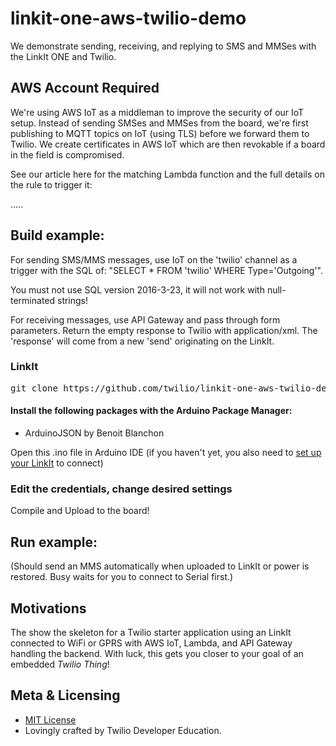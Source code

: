# linkit-one-aws-twilio-demo
We demonstrate sending, receiving, and replying to SMS and MMSes with the LinkIt ONE and Twilio.

## AWS Account Required

We're using AWS IoT as a middleman to improve the security of our IoT setup.  Instead of sending SMSes and MMSes from the board, we're first publishing to MQTT topics on IoT (using TLS) before we forward them to Twilio.  We create certificates in AWS IoT which are then revokable if a board in the field is compromised.

See our article here for the matching Lambda function and the full details on the rule to trigger it:

.....

## Build example:

For sending SMS/MMS messages, use IoT on the 'twilio' channel as a trigger with the SQL of: 
"SELECT * FROM 'twilio' WHERE Type='Outgoing'".  

You must not use SQL version 2016-3-23, it will not work with null-terminated strings!

For receiving messages, use API Gateway and pass through form parameters.  Return the empty response to Twilio with application/xml.  The 'response' will come from a new 'send' originating on the LinkIt.


### LinkIt
<pre>
git clone https://github.com/twilio/linkit-one-aws-twilio-demo.git
</pre>

#### Install the following packages with the Arduino Package Manager:
* ArduinoJSON by Benoit Blanchon

Open this .ino file in Arduino IDE (if you haven't yet, you also need to [set up your LinkIt](https://docs.labs.mediatek.com/resource/linkit-one/en/getting-started) to connect)

### Edit the credentials, change desired settings
Compile and Upload to the board!

## Run example:
(Should send an MMS automatically when uploaded to LinkIt or power is restored.  Busy waits for you to connect to Serial first.)

## Motivations

The show the skeleton for a Twilio starter application using an LinkIt connected to WiFi or GPRS with AWS IoT, Lambda, and API Gateway handling the backend.  With luck, this gets you closer to your goal of an embedded _Twilio Thing_!

## Meta & Licensing

* [MIT License](http://www.opensource.org/licenses/mit-license.html)
* Lovingly crafted by Twilio Developer Education.
